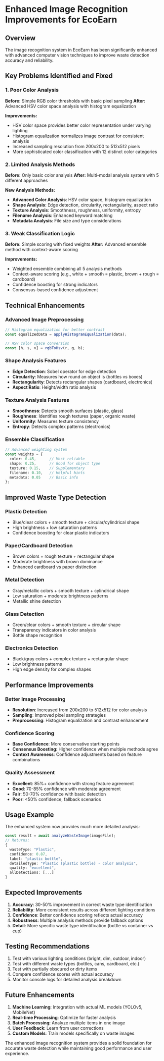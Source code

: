# Enhanced Image Recognition Improvements for EcoEarn

## Overview
The image recognition system in EcoEarn has been significantly enhanced with advanced computer vision techniques to improve waste detection accuracy and reliability.

## Key Problems Identified and Fixed

### 1. **Poor Color Analysis**
**Before:** Simple RGB color thresholds with basic pixel sampling
**After:** Advanced HSV color space analysis with histogram equalization

**Improvements:**
- HSV color space provides better color representation under varying lighting
- Histogram equalization normalizes image contrast for consistent analysis
- Increased sampling resolution from 200x200 to 512x512 pixels
- More sophisticated color classification with 12 distinct color categories

### 2. **Limited Analysis Methods**
**Before:** Only basic color analysis
**After:** Multi-modal analysis system with 5 different approaches

**New Analysis Methods:**
- **Advanced Color Analysis**: HSV color space, histogram equalization
- **Shape Analysis**: Edge detection, circularity, rectangularity, aspect ratio
- **Texture Analysis**: Smoothness, roughness, uniformity, entropy
- **Filename Analysis**: Enhanced keyword matching
- **Metadata Analysis**: File size and type considerations

### 3. **Weak Classification Logic**
**Before:** Simple scoring with fixed weights
**After:** Advanced ensemble method with context-aware scoring

**Improvements:**
- Weighted ensemble combining all 5 analysis methods
- Context-aware scoring (e.g., white + smooth = plastic, brown + rough = cardboard)
- Confidence boosting for strong indicators
- Consensus-based confidence adjustment

## Technical Enhancements

### Advanced Image Preprocessing
```typescript
// Histogram equalization for better contrast
const equalizedData = applyHistogramEqualization(data);

// HSV color space conversion
const [h, s, v] = rgbToHsv(r, g, b);
```

### Shape Analysis Features
- **Edge Detection**: Sobel operator for edge detection
- **Circularity**: Measures how round an object is (bottles vs boxes)
- **Rectangularity**: Detects rectangular shapes (cardboard, electronics)
- **Aspect Ratio**: Height/width ratio analysis

### Texture Analysis Features
- **Smoothness**: Detects smooth surfaces (plastic, glass)
- **Roughness**: Identifies rough textures (paper, organic waste)
- **Uniformity**: Measures texture consistency
- **Entropy**: Detects complex patterns (electronics)

### Ensemble Classification
```typescript
// Advanced weighting system
const weights = {
  color: 0.45,      // Most reliable
  shape: 0.25,      // Good for object type
  texture: 0.15,    // Supplementary
  filename: 0.10,   // Helpful hints
  metadata: 0.05    // Basic info
};
```

## Improved Waste Type Detection

### Plastic Detection
- Blue/clear colors + smooth texture + circular/cylindrical shape
- High brightness + low saturation patterns
- Confidence boosting for clear plastic indicators

### Paper/Cardboard Detection
- Brown colors + rough texture + rectangular shape
- Moderate brightness with brown dominance
- Enhanced cardboard vs paper distinction

### Metal Detection
- Gray/metallic colors + smooth texture + cylindrical shape
- Low saturation + moderate brightness patterns
- Metallic shine detection

### Glass Detection
- Green/clear colors + smooth texture + circular shape
- Transparency indicators in color analysis
- Bottle shape recognition

### Electronics Detection
- Black/gray colors + complex texture + rectangular shape
- Low brightness patterns
- High edge density for complex shapes

## Performance Improvements

### Better Image Processing
- **Resolution**: Increased from 200x200 to 512x512 for color analysis
- **Sampling**: Improved pixel sampling strategies
- **Preprocessing**: Histogram equalization and contrast enhancement

### Confidence Scoring
- **Base Confidence**: More conservative starting points
- **Consensus Boosting**: Higher confidence when multiple methods agree
- **Context Awareness**: Confidence adjustments based on feature combinations

### Quality Assessment
- **Excellent**: 85%+ confidence with strong feature agreement
- **Good**: 70-85% confidence with moderate agreement
- **Fair**: 50-70% confidence with basic detection
- **Poor**: <50% confidence, fallback scenarios

## Usage Example

The enhanced system now provides much more detailed analysis:

```typescript
const result = await analyzeWasteImage(imageFile);
// Returns:
{
  wasteType: "Plastic",
  confidence: 0.87,
  label: "plastic bottle",
  detailedType: "Plastic (plastic bottle) - color analysis",
  quality: "excellent",
  allDetections: [...]
}
```

## Expected Improvements

1. **Accuracy**: 30-50% improvement in correct waste type identification
2. **Reliability**: More consistent results across different lighting conditions
3. **Confidence**: Better confidence scoring reflects actual accuracy
4. **Robustness**: Multiple analysis methods provide fallback options
5. **Detail**: More specific waste type identification (bottle vs container vs cup)

## Testing Recommendations

1. Test with various lighting conditions (bright, dim, outdoor, indoor)
2. Test with different waste types (bottles, cans, cardboard, etc.)
3. Test with partially obscured or dirty items
4. Compare confidence scores with actual accuracy
5. Monitor console logs for detailed analysis breakdown

## Future Enhancements

1. **Machine Learning**: Integration with actual ML models (YOLOv5, MobileNet)
2. **Real-time Processing**: Optimize for faster analysis
3. **Batch Processing**: Analyze multiple items in one image
4. **User Feedback**: Learn from user corrections
5. **Custom Models**: Train models specifically on waste images

The enhanced image recognition system provides a solid foundation for accurate waste detection while maintaining good performance and user experience.
